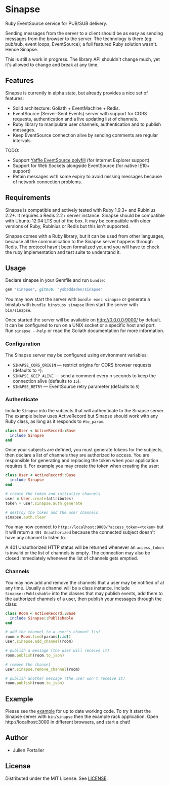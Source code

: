 # Sinapse

Ruby EventSource service for PUB/SUB delivery.

Sending messages from the server to a client should be as easy as sending
messages from the browser to the server. The technology is there (eg: pub/sub,
event loops, EventSource); a full featured Ruby solution wasn't. Hence Sinapse.

This is still a work in progress. The library API shouldn't change much, yet
it's allowed to change and break at any time.


## Features

Sinapse is currently in alpha state, but already provides a nice set of
features:

- Solid architecture: Goliath + EventMachine + Redis.
- EventSource (Server-Sent Events) server with support for CORS requests,
  authentication and a live updating list of channels.
- Ruby library to manipulate user channels, authentication and to publish
  messages.
- Keep EventSource connection alive by sending comments are regular intervals.

TODO:

- Support [Yaffle EventSource polyfill](https://github.com/Yaffle/EventSource)
  (for Internet Explorer support)
- Support for Web Sockets alongside EventSource (for native IE10+ support)
- Retain messages with some expiry to avoid missing messages because of
  network connection problems.


## Requirements

Sinapse is compatible and actively tested with Ruby 1.9.3+ and Rubinius 2.2+. It
requires a Redis 2.2+ server instance. Sinapse should be compatible with Ubuntu
12.04 LTS out of the box. It may be compatible with older versions of Ruby,
Rubinius or Redis but this isn't supported.

Sinapse comes with a Ruby library, but it can be used from other languages,
because all the communication to the Sinapse server happens through Redis. The
protocol hasn't been formalized yet and you will have to check the ruby
implementation and test suite to understand it.


## Usage

Declare sinapse in your Gemfile and run `bundle`:

```ruby
gem "sinapse", github: "ysbaddaden/sinapse"
```

You may now start the server with `bundle exec sinapse` or generate a binstub
with `bundle binstubs sinapse` then start the server with `bin/sinapse`.

Once started the server will be available on http://0.0.0.0:9000/ by default.
It can be configured to run on a UNIX socket or a specific host and port. Run
`sinapse --help` or read the Goliath documentation for more information.

### Configuration

The Sinapse server may be configured using environment variables:

  - `SINAPSE_CORS_ORIGIN` — restrict origins for CORS browser requests (defaults to `*`).
  - `SINAPSE_KEEP_ALIVE` — send a comment every n seconds to keep the connection alive (defaults to `15`).
  - `SINAPSE_RETRY` — EventSource retry parameter (defaults to `5`)

### Authenticate

Include `Sinapse` into the subjects that will authenticate to the Sinapse
server. The example below uses ActiveRecord but Sinapse should work with any
Ruby class, as long as it responds to `#to_param`.

```ruby
class User < ActiveRecord::Base
  include Sinapse
end
```

Once your subjects are defined, you must generate tokens for the subjects, then
declare a list of channels they are authorized to access. You are responsible
for generating and replacing the token when your application requires it. For
example you may create the token when creating the user:

```ruby
class User < ActiveRecord::Base
  include Sinapse
end

# create the token and initialize channels
user = User.create(attributes)
token = user.sinapse.auth.generate

# destroy the token and the user channels
sinapse.auth.clear
```

You may now connect to `http://localhost:9000/?access_token=<token>` but it
will return a `401 Unauthorized` because the connected subject doesn't have any
channel to listen to.

A 401 Unauthorized HTTP status will be returned whenever an `access_token` is
invalid or the list of channels is empty. The connection may also be closed
immediately whenever the list of channels gets emptied.

### Channels

You may now add and remove the channels that a user may be notified of at any
time. Usually a channel will be a class instance. Include `Sinapse::Publishable`
into the classes that may publish events, add them to the authorized channels of
a user, then publish your messages through the class:

```ruby
class Room < ActiveRecord::Base
  include Sinapse::Publishable
end

# add the channel to a user's channel list
room = Room.find(params[:id])
user.sinapse.add_channel(room)

# publish a message (the user will receive it)
room.publish(room.to_json)

# remove the channel
user.sinapse.remove_channel(room)

# publish another message (the user won't receive it)
room.publish(room.to_json)
```


## Example

Please see the [example](https://github.com/ysbaddaden/sinapse/tree/master/example)
for up to date working code. To try it start the Sinapse server with `bin/sinapse`
then the example rack application. Open http://localhost:3000 in different
browsers, and start a chat!


## Author

- Julien Portalier


## License

Distributed under the MIT License.
See [LICENSE](LICENSE.m://github.com/ysbaddaden/sinapse/blob/master/LICENSE).

